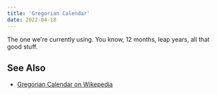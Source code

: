 ```yaml
---
title: 'Gregorian Calendar'
date: 2022-04-18
---
```


The one we're currently using. You know, 12 months, leap years, all that good
stuff.

## See Also

- [Gregorian Calendar on Wikepedia](https://en.wikipedia.org/wiki/Gregorian_calendar)
